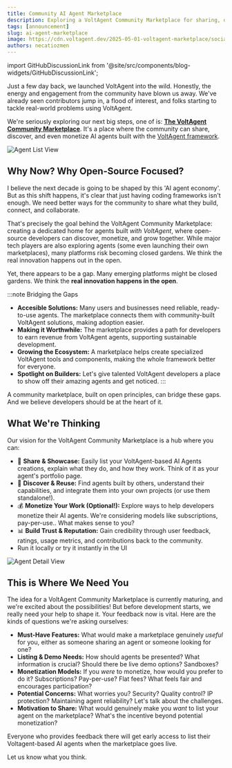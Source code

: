 ```yaml
---
title: Community AI Agent Marketplace
description: Exploring a VoltAgent Community Marketplace for sharing, discovering, and monetizing AI agents.
tags: [announcement]
slug: ai-agent-marketplace
image: https://cdn.voltagent.dev/2025-05-01-voltagent-marketplace/social-2.png
authors: necatiozmen
---
```


import GitHubDiscussionLink from '@site/src/components/blog-widgets/GitHubDiscussionLink';

Just a few day back, we launched VoltAgent into the wild. Honestly, the energy and engagement from the community have blown us away.
We've already seen contributors jump in, a flood of interest, and folks starting to tackle real-world problems using VoltAgent.

We're seriously exploring our next big steps, one of is: [**The VoltAgent Community Marketplace**](https://voltagent.dev/marketplace/).
It's a place where the community can share, discover, and even monetize AI agents built with the [VoltAgent framework](https://github.com/VoltAgent/voltagent/).

![Agent List View](https://cdn.voltagent.dev/2025-05-01-voltagent-marketplace/agent-list.png)

## Why Now? Why Open-Source Focused?

I believe the next decade is going to be shaped by this 'AI agent economy'. But as this shift happens, it's clear that just having coding frameworks isn't enough. We need better ways for the community to share what they build, connect, and collaborate.

That's precisely the goal behind the VoltAgent Community Marketplace: creating a dedicated home for agents built _with VoltAgent_, where open-source developers can discover, monetize, and grow together. While major tech players are also exploring agents (some even launching their own marketplaces), many platforms risk becoming closed gardens. We think the real innovation happens out in the open.

Yet, there appears to be a gap. Many emerging platforms might be closed gardens. We think the **real innovation happens in the open**.

:::note Bridging the Gaps

- **Accesible Solutions:** Many users and businesses need reliable, ready-to-use agents. The marketplace connects them with community-built VoltAgent solutions, making adoption easier.
- **Making it Worthwhile:** The marketplace provides a path for developers to earn revenue from VoltAgent agents, supporting sustainable development.
- **Growing the Ecosystem:** A marketplace helps create specialized VoltAgent tools and components, making the whole framework better for everyone.
- **Spotlight on Builders:** Let's give talented VoltAgent developers a place to show off their amazing agents and get noticed.
  :::

A community marketplace, built on open principles, can bridge these gaps. And we believe developers should be at the heart of it.

## What We're Thinking

Our vision for the VoltAgent Community Marketplace is a hub where you can:

- 🔄 **Share & Showcase:** Easily list your VoltAgent-based AI Agents creations, explain what they do, and how they work. Think of it as your agent's portfolio page.
- 🤝 **Discover & Reuse:** Find agents built by others, understand their capabilities, and integrate them into your own projects (or use them standalone!).
- 💰 **Monetize Your Work (Optional!):** Explore ways to help developers monetize their AI agents. We're considering models like subscriptions, pay-per-use.. What makes sense to you?
- 📊 **Build Trust & Reputation:** Gain credibility through user feedback, ratings, usage metrics, and contributions back to the community.
- Run it locally or try it instantly in the UI

![Agent Detail View](https://cdn.voltagent.dev/2025-05-01-voltagent-marketplace/agent-detail.png)

## This is Where We Need You

The idea for a VoltAgent Community Marketplace is currently maturing, and we're excited about the possibilities! But before development starts, we really need your help to shape it. Your feedback now is vital. Here are the kinds of questions we're asking ourselves:

- **Must-Have Features:** What would make a marketplace genuinely _useful_ for you, either as someone sharing an agent or someone looking for one?
- **Listing & Demo Needs:** How should agents be presented? What information is crucial? Should there be live demo options? Sandboxes?
- **Monetization Models:** If you _were_ to monetize, how would you prefer to do it? Subscriptions? Pay-per-use? Flat fees? What feels fair and encourages participation?
- **Potential Concerns:** What worries you? Security? Quality control? IP protection? Maintaining agent reliability? Let's talk about the challenges.
- **Motivation to Share:** What would genuinely make you _want_ to list your agent on the marketplace? What's the incentive beyond potential monetization?

<GitHubDiscussionLink url="https://github.com/orgs/VoltAgent/discussions/74/" />

Everyone who provides feedback there will get early access to list their Voltagent-based AI agents when the marketplace goes live.

Let us know what you think.
